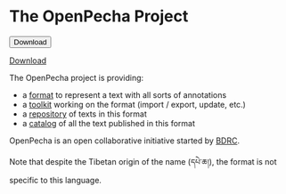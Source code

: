 # The OpenPecha Project

<button href="https://github.com/OpenPecha/openpecha.github.io/blob/master/repository/README.md" download="README.md" type="button">Download</button>

<a id="raw-url" href="https://github.com/OpenPecha/openpecha.github.io/blob/master/repository/README.md">Download</a>

The OpenPecha project is providing:
- a [format](https://openpecha.github.io/format/) to represent a text with all sorts of annotations
- a [toolkit](https://openpecha.github.io/toolkit/) working on the format (import / export, update, etc.)
- a [repository](https://openpecha.github.io/repository/) of texts in this format
- a [catalog](https://openpecha.github.io/catalog/) of all the text published in this format

OpenPecha is an open collaborative initiative started by [BDRC](tbrc.org). 

Note that despite the Tibetan origin of the name (དཔེ་ཆ།), the format is not specific to this language.
